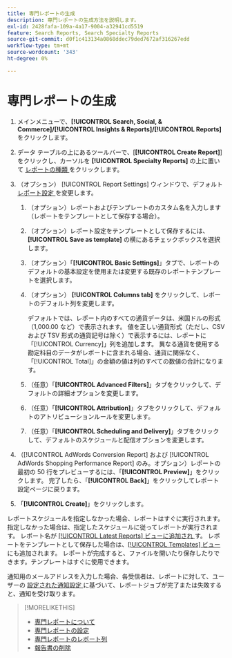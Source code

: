```yaml
---
title: 専門レポートの生成
description: 専門レポートの生成方法を説明します。
exl-id: 2428fafa-109a-4a17-9004-a32941cd5519
feature: Search Reports, Search Specialty Reports
source-git-commit: d0f1c413134a0868ddec79ded7672af316267edd
workflow-type: tm+mt
source-wordcount: '343'
ht-degree: 0%

---
```


# 専門レポートの生成

1. メインメニューで、**[!UICONTROL Search, Social, & Commerce]/[!UICONTROL Insights & Reports]/[!UICONTROL Reports]** をクリックします。

1. データ テーブルの上にあるツールバーで、[**[!UICONTROL Create Report]**] をクリックし、カーソルを **[!UICONTROL Specialty Reports]** の上に置いて [ レポートの種類 ](/help/search-social-commerce/reports/management/specialty/specialty-report-about.md) をクリックします。

1. （オプション） [!UICONTROL Report Settings] ウィンドウで、デフォルト [ レポート設定 ](specialty-report-settings.md) を変更します。

   1. （オプション）レポートおよびテンプレートのカスタム名を入力します（レポートをテンプレートとして保存する場合）。

   1. （オプション）レポート設定をテンプレートとして保存するには、**[!UICONTROL Save as template]** の横にあるチェックボックスを選択します。

   1. （オプション）「**[!UICONTROL Basic Settings]**」タブで、レポートのデフォルトの基本設定を使用または変更する既存のレポートテンプレートを選択します。

   1. （オプション） **[!UICONTROL Columns tab]** をクリックして、レポートのデフォルト列を変更します。

      デフォルトでは、レポート内のすべての通貨データは、米国ドルの形式（1,000.00 など）で表示されます。 値を正しい通貨形式（ただし、CSV および TSV 形式の通貨記号は除く）で表示するには、レポートに「[!UICONTROL Currency]」列を追加します。 異なる通貨を使用する勘定科目のデータがレポートに含まれる場合、通貨に関係なく、「[!UICONTROL Total]」の金額の値は列のすべての数値の合計になります。

   1. （任意）「**[!UICONTROL Advanced Filters]**」タブをクリックして、デフォルトの詳細オプションを変更します。

   1. （任意）「**[!UICONTROL Attribution]**」タブをクリックして、デフォルトのアトリビューションルールを変更します。

   1. （任意）「**[!UICONTROL Scheduling and Delivery]**」タブをクリックして、デフォルトのスケジュールと配信オプションを変更します。

1. （[!UICONTROL AdWords Conversion Report] および [!UICONTROL AdWords Shopping Performance Report] のみ。オプション）レポートの最初の 50 行をプレビューするには、「**[!UICONTROL Preview]**」をクリックします。 完了したら、「**[!UICONTROL Back]**」をクリックしてレポート設定ページに戻ります。

1. 「**[!UICONTROL Create]**」をクリックします。

レポートスケジュールを指定しなかった場合、レポートはすぐに実行されます。指定しなかった場合は、指定したスケジュールに従ってレポートが実行されます。 レポート名が [[!UICONTROL Latest Reports] ビューに追加され ](/help/search-social-commerce/reports/report-about.md) す。 レポートをテンプレートとして保存した場合は、[[!UICONTROL Templates] ビュー ](/help/search-social-commerce/reports/report-about.md) にも追加されます。 レポートが完成すると、ファイルを開いたり保存したりできます。テンプレートはすぐに使用できます。

通知用のメールアドレスを入力した場合、各受信者は、レポートに対して、ユーザーの [ 設定された通知設定 ](/help/search-social-commerce/notifications/notification-edit.md) に基づいて、レポートジョブが完了または失敗すると、通知を受け取ります。

>[!MORELIKETHIS]
>
>* [ 専門レポートについて ](/help/search-social-commerce/reports/management/specialty/specialty-report-about.md)
>* [ 専門レポートの設定 ](/help/search-social-commerce/reports/management/specialty/specialty-report-settings.md)
>* [ 専門レポートのレポート列 ](/help/search-social-commerce/reports/management/specialty/specialty-report-columns.md)
>* [ 報告書の削除 ](/help/search-social-commerce/reports/management/report-delete.md)
